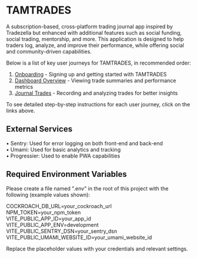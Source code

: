 # TAMTRADES

A subscription-based, cross-platform trading journal app inspired by Tradezella but enhanced with additional features such as social funding, social trading, mentorship, and more. This application is designed to help traders log, analyze, and improve their performance, while offering social and community-driven capabilities.

Below is a list of key user journeys for TAMTRADES, in recommended order:

1. [Onboarding](docs/journeys/onboarding.md) - Signing up and getting started with TAMTRADES  
2. [Dashboard Overview](docs/journeys/dashboard-overview.md) - Viewing trade summaries and performance metrics  
3. [Journal Trades](docs/journeys/journal-trades.md) - Recording and analyzing trades for better insights  

To see detailed step-by-step instructions for each user journey, click on the links above.

## External Services
• Sentry: Used for error logging on both front-end and back-end  
• Umami: Used for basic analytics and tracking  
• Progressier: Used to enable PWA capabilities  

## Required Environment Variables
Please create a file named ".env" in the root of this project with the following (example values shown):

COCKROACH_DB_URL=your_cockroach_url  
NPM_TOKEN=your_npm_token  
VITE_PUBLIC_APP_ID=your_app_id  
VITE_PUBLIC_APP_ENV=development  
VITE_PUBLIC_SENTRY_DSN=your_sentry_dsn  
VITE_PUBLIC_UMAMI_WEBSITE_ID=your_umami_website_id  

Replace the placeholder values with your credentials and relevant settings.
